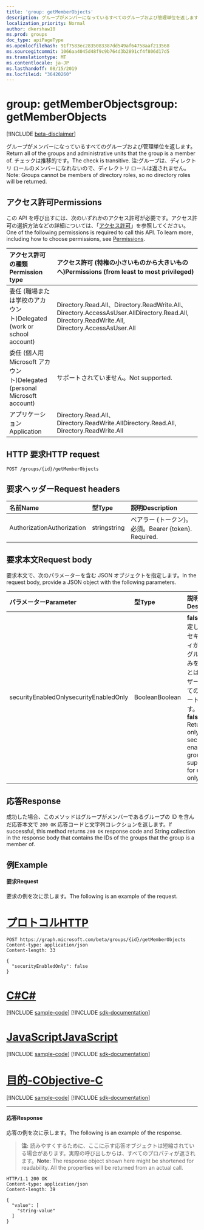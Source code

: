 ```yaml
---
title: 'group: getMemberObjects'
description: グループがメンバーになっているすべてのグループおよび管理単位を返します。 チェックは推移的です。 注:グループは、ディレクトリ ロールのメンバーになれないので、ディレクトリ ロールは返されません。
localization_priority: Normal
author: dkershaw10
ms.prod: groups
doc_type: apiPageType
ms.openlocfilehash: 91f7583ec2835083387dd549af64758aaf213568
ms.sourcegitcommit: 1066aa4045d48f9c9b764d3b2891cf4f806d17d5
ms.translationtype: MT
ms.contentlocale: ja-JP
ms.lasthandoff: 08/15/2019
ms.locfileid: "36420260"
---
```

# <a name="group-getmemberobjects"></a><span data-ttu-id="8acbd-105">group: getMemberObjects</span><span class="sxs-lookup"><span data-stu-id="8acbd-105">group: getMemberObjects</span></span>

[!INCLUDE [beta-disclaimer](../../includes/beta-disclaimer.md)]

<span data-ttu-id="8acbd-106">グループがメンバーになっているすべてのグループおよび管理単位を返します。</span><span class="sxs-lookup"><span data-stu-id="8acbd-106">Return all of the groups and administrative units that the group is a member of.</span></span> <span data-ttu-id="8acbd-107">チェックは推移的です。</span><span class="sxs-lookup"><span data-stu-id="8acbd-107">The check is transitive.</span></span> <span data-ttu-id="8acbd-108">注:グループは、ディレクトリ ロールのメンバーになれないので、ディレクトリ ロールは返されません。</span><span class="sxs-lookup"><span data-stu-id="8acbd-108">Note: Groups cannot be members of directory roles, so no directory roles will be returned.</span></span>

## <a name="permissions"></a><span data-ttu-id="8acbd-109">アクセス許可</span><span class="sxs-lookup"><span data-stu-id="8acbd-109">Permissions</span></span>
<span data-ttu-id="8acbd-p103">この API を呼び出すには、次のいずれかのアクセス許可が必要です。アクセス許可の選択方法などの詳細については、「[アクセス許可](/graph/permissions-reference)」を参照してください。</span><span class="sxs-lookup"><span data-stu-id="8acbd-p103">One of the following permissions is required to call this API. To learn more, including how to choose permissions, see [Permissions](/graph/permissions-reference).</span></span>

|<span data-ttu-id="8acbd-112">アクセス許可の種類</span><span class="sxs-lookup"><span data-stu-id="8acbd-112">Permission type</span></span>      | <span data-ttu-id="8acbd-113">アクセス許可 (特権の小さいものから大きいものへ)</span><span class="sxs-lookup"><span data-stu-id="8acbd-113">Permissions (from least to most privileged)</span></span>              |
|:--------------------|:---------------------------------------------------------|
|<span data-ttu-id="8acbd-114">委任 (職場または学校のアカウント)</span><span class="sxs-lookup"><span data-stu-id="8acbd-114">Delegated (work or school account)</span></span> | <span data-ttu-id="8acbd-115">Directory.Read.All、Directory.ReadWrite.All、Directory.AccessAsUser.All</span><span class="sxs-lookup"><span data-stu-id="8acbd-115">Directory.Read.All, Directory.ReadWrite.All, Directory.AccessAsUser.All</span></span>    |
|<span data-ttu-id="8acbd-116">委任 (個人用 Microsoft アカウント)</span><span class="sxs-lookup"><span data-stu-id="8acbd-116">Delegated (personal Microsoft account)</span></span> | <span data-ttu-id="8acbd-117">サポートされていません。</span><span class="sxs-lookup"><span data-stu-id="8acbd-117">Not supported.</span></span>    |
|<span data-ttu-id="8acbd-118">アプリケーション</span><span class="sxs-lookup"><span data-stu-id="8acbd-118">Application</span></span> | <span data-ttu-id="8acbd-119">Directory.Read.All、Directory.ReadWrite.All</span><span class="sxs-lookup"><span data-stu-id="8acbd-119">Directory.Read.All, Directory.ReadWrite.All</span></span> |

## <a name="http-request"></a><span data-ttu-id="8acbd-120">HTTP 要求</span><span class="sxs-lookup"><span data-stu-id="8acbd-120">HTTP request</span></span>
<!-- { "blockType": "ignored" } -->
```http
POST /groups/{id}/getMemberObjects
```

## <a name="request-headers"></a><span data-ttu-id="8acbd-121">要求ヘッダー</span><span class="sxs-lookup"><span data-stu-id="8acbd-121">Request headers</span></span>
| <span data-ttu-id="8acbd-122">名前</span><span class="sxs-lookup"><span data-stu-id="8acbd-122">Name</span></span>       | <span data-ttu-id="8acbd-123">型</span><span class="sxs-lookup"><span data-stu-id="8acbd-123">Type</span></span> | <span data-ttu-id="8acbd-124">説明</span><span class="sxs-lookup"><span data-stu-id="8acbd-124">Description</span></span>|
|:---------------|:--------|:----------|
| <span data-ttu-id="8acbd-125">Authorization</span><span class="sxs-lookup"><span data-stu-id="8acbd-125">Authorization</span></span>  | <span data-ttu-id="8acbd-126">string</span><span class="sxs-lookup"><span data-stu-id="8acbd-126">string</span></span>  | <span data-ttu-id="8acbd-p104">ベアラー {トークン}。必須。</span><span class="sxs-lookup"><span data-stu-id="8acbd-p104">Bearer {token}. Required.</span></span> |

## <a name="request-body"></a><span data-ttu-id="8acbd-129">要求本文</span><span class="sxs-lookup"><span data-stu-id="8acbd-129">Request body</span></span>
<span data-ttu-id="8acbd-130">要求本文で、次のパラメーターを含む JSON オブジェクトを指定します。</span><span class="sxs-lookup"><span data-stu-id="8acbd-130">In the request body, provide a JSON object with the following parameters.</span></span>

| <span data-ttu-id="8acbd-131">パラメーター</span><span class="sxs-lookup"><span data-stu-id="8acbd-131">Parameter</span></span>    | <span data-ttu-id="8acbd-132">型</span><span class="sxs-lookup"><span data-stu-id="8acbd-132">Type</span></span>   |<span data-ttu-id="8acbd-133">説明</span><span class="sxs-lookup"><span data-stu-id="8acbd-133">Description</span></span>|
|:---------------|:--------|:----------|
|<span data-ttu-id="8acbd-134">securityEnabledOnly</span><span class="sxs-lookup"><span data-stu-id="8acbd-134">securityEnabledOnly</span></span>|<span data-ttu-id="8acbd-135">Boolean</span><span class="sxs-lookup"><span data-stu-id="8acbd-135">Boolean</span></span>|<span data-ttu-id="8acbd-p105">**false** に設定します。セキュリティが有効なグループのみを返すことは、ユーザーに対してのみサポートされます。</span><span class="sxs-lookup"><span data-stu-id="8acbd-p105">Set to **false**. Returning only security-enabled groups is supported for users only.</span></span>|

## <a name="response"></a><span data-ttu-id="8acbd-138">応答</span><span class="sxs-lookup"><span data-stu-id="8acbd-138">Response</span></span>
<span data-ttu-id="8acbd-139">成功した場合、このメソッドはグループがメンバーであるグループの ID を含んだ応答本文で `200 OK` 応答コードと文字列コレクションを返します。</span><span class="sxs-lookup"><span data-stu-id="8acbd-139">If successful, this method returns `200 OK` response code and String collection in the response body that contains the IDs of the groups that the group is a member of.</span></span>

## <a name="example"></a><span data-ttu-id="8acbd-140">例</span><span class="sxs-lookup"><span data-stu-id="8acbd-140">Example</span></span>
#### <a name="request"></a><span data-ttu-id="8acbd-141">要求</span><span class="sxs-lookup"><span data-stu-id="8acbd-141">Request</span></span>
<span data-ttu-id="8acbd-142">要求の例を次に示します。</span><span class="sxs-lookup"><span data-stu-id="8acbd-142">The following is an example of the request.</span></span>

# <a name="httptabhttp"></a>[<span data-ttu-id="8acbd-143">プロトコル</span><span class="sxs-lookup"><span data-stu-id="8acbd-143">HTTP</span></span>](#tab/http)
<!-- {
  "blockType": "request",
  "name": "group_getmemberobjects"
}-->
```http
POST https://graph.microsoft.com/beta/groups/{id}/getMemberObjects
Content-type: application/json
Content-length: 33

{
  "securityEnabledOnly": false
}
```
# <a name="ctabcsharp"></a>[<span data-ttu-id="8acbd-144">C#</span><span class="sxs-lookup"><span data-stu-id="8acbd-144">C#</span></span>](#tab/csharp)
[!INCLUDE [sample-code](../includes/snippets/csharp/group-getmemberobjects-csharp-snippets.md)]
[!INCLUDE [sdk-documentation](../includes/snippets/snippets-sdk-documentation-link.md)]

# <a name="javascripttabjavascript"></a>[<span data-ttu-id="8acbd-145">JavaScript</span><span class="sxs-lookup"><span data-stu-id="8acbd-145">JavaScript</span></span>](#tab/javascript)
[!INCLUDE [sample-code](../includes/snippets/javascript/group-getmemberobjects-javascript-snippets.md)]
[!INCLUDE [sdk-documentation](../includes/snippets/snippets-sdk-documentation-link.md)]

# <a name="objective-ctabobjc"></a>[<span data-ttu-id="8acbd-146">目的-C</span><span class="sxs-lookup"><span data-stu-id="8acbd-146">Objective-C</span></span>](#tab/objc)
[!INCLUDE [sample-code](../includes/snippets/objc/group-getmemberobjects-objc-snippets.md)]
[!INCLUDE [sdk-documentation](../includes/snippets/snippets-sdk-documentation-link.md)]

---


#### <a name="response"></a><span data-ttu-id="8acbd-147">応答</span><span class="sxs-lookup"><span data-stu-id="8acbd-147">Response</span></span>
<span data-ttu-id="8acbd-148">応答の例を次に示します。</span><span class="sxs-lookup"><span data-stu-id="8acbd-148">The following is an example of the response.</span></span>
><span data-ttu-id="8acbd-p106">**注:** 読みやすくするために、ここに示す応答オブジェクトは短縮されている場合があります。実際の呼び出しからは、すべてのプロパティが返されます。</span><span class="sxs-lookup"><span data-stu-id="8acbd-p106">**Note:** The response object shown here might be shortened for readability. All the properties will be returned from an actual call.</span></span>
<!-- {
  "blockType": "response",
  "truncated": true,
  "@odata.type": "string",
  "isCollection": true
} -->
```http
HTTP/1.1 200 OK
Content-type: application/json
Content-length: 39

{
  "value": [
    "string-value"
  ]
}
```

<!-- uuid: 8fcb5dbc-d5aa-4681-8e31-b001d5168d79
2015-10-25 14:57:30 UTC -->
<!--
{
  "type": "#page.annotation",
  "description": "group: getMemberObjects",
  "keywords": "",
  "section": "documentation",
  "tocPath": "",
  "suppressions": [
  ]
}
-->
